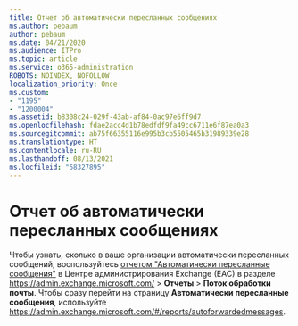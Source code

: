 ```yaml
---
title: Отчет об автоматически пересланных сообщениях
ms.author: pebaum
author: pebaum
ms.date: 04/21/2020
ms.audience: ITPro
ms.topic: article
ms.service: o365-administration
ROBOTS: NOINDEX, NOFOLLOW
localization_priority: Once
ms.custom:
- "1195"
- "1200004"
ms.assetid: b8308c24-029f-43ab-af84-0ac97e6ff9d7
ms.openlocfilehash: fdae2acc4d1b78edfdf9fa49cc6711e6f87ea0a3
ms.sourcegitcommit: ab75f66355116e995b3cb5505465b31989339e28
ms.translationtype: HT
ms.contentlocale: ru-RU
ms.lasthandoff: 08/13/2021
ms.locfileid: "58327895"
---
```

# <a name="auto-forwarded-messages-report"></a>Отчет об автоматически пересланных сообщениях

Чтобы узнать, сколько в ваше организации автоматически пересланных сообщений, воспользуйтесь [отчетом "Автоматически пересланные сообщения"](https://docs.microsoft.com/exchange/monitoring/mail-flow-reports/mfr-auto-forwarded-messages-report) в Центре администрирования Exchange (EAC) в разделе <https://admin.exchange.microsoft.com/> \> **Отчеты** \> **Поток обработки почты**. Чтобы сразу перейти на страницу **Автоматически пересланные сообщения**, используйте <https://admin.exchange.microsoft.com/#/reports/autoforwardedmessages>.
  